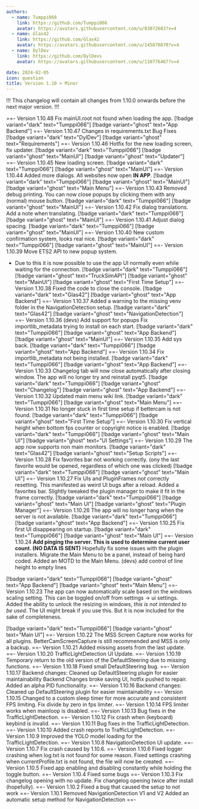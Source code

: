 ```yaml
---
authors: 
  - name: Tumppi066
    link: https://github.com/Tumppi066
    avatar: https://avatars.githubusercontent.com/u/83072683?v=4
  - name: Glas42
    link: https://github.com/Glas42
    avatar: https://avatars.githubusercontent.com/u/145870870?v=4
  - name: DylDev
    link: https://github.com/DylDevs
    avatar: https://avatars.githubusercontent.com/u/110776467?v=4

date: 2024-02-05
icon: question
title: Version 1.10 > Minor
---
```


!!!
This changelog will contain all changes from 1.10.0 onwards before the next major version.
!!!

==- Version 1.10.48
Fix mainUI.root not found when loading the app.
[!badge variant="dark" text="Tumppi066"] [!badge variant="ghost" text="App Backend"]
==- Version 1.10.47
Changes in requirements.txt
Bug Fixes
[!badge variant="dark" text="DylDev"] [!badge variant="ghost" text="Requirements"]
==- Version 1.10.46
Hotfix for the new loading screen, fix updater.
[!badge variant="dark" text="Tumppi066"] [!badge variant="ghost" text="MainUI"] [!badge variant="ghost" text="Updater"]
==- Version 1.10.45
New loading screen.
[!badge variant="dark" text="Tumppi066"] [!badge variant="ghost" text="MainUI"]
==- Version 1.10.44
Added more dialogs.
All websites now open **IN APP**.
[!badge variant="dark" text="Tumppi066"] [!badge variant="ghost" text="MainUI"] [!badge variant="ghost" text="Main Menu"]
==- Version 1.10.43
Removed debug printing.
You can now close popups by clicking them with any (normal) mouse button.
[!badge variant="dark" text="Tumppi066"] [!badge variant="ghost" text="MainUI"]
==- Version 1.10.42
Fix dialog translations.
Add a note when translating.
[!badge variant="dark" text="Tumppi066"] [!badge variant="ghost" text="MainUI"]
==- Version 1.10.41
Adjust dialog spacing.
[!badge variant="dark" text="Tumppi066"] [!badge variant="ghost" text="MainUI"]
==- Version 1.10.40
New custom confirmation system, looks real nice.
[!badge variant="dark" text="Tumppi066"] [!badge variant="ghost" text="MainUI"]
==- Version 1.10.39
Move ETS2 API to new popup system.
- Due to this it is now possible to use the app UI normally even while waiting for the connection.
[!badge variant="dark" text="Tumppi066"] [!badge variant="ghost" text="TruckSimAPI"] [!badge variant="ghost" text="MainUI"] [!badge variant="ghost" text="First Time Setup"]
==- Version 1.10.38
Fixed the code to close the console.
[!badge variant="dark" text="Glas42"] [!badge variant="ghost" text="App Backend"]
==- Version 1.10.37
Added a warning to the missing venv folder in the NavigationDetection setup.
[!badge variant="dark" text="Glas42"] [!badge variant="ghost" text="NavigationDetection"]
==- Version 1.10.36
(devs) Add support for popups
Fix importlib_metadata trying to install on each start.
[!badge variant="dark" text="Tumppi066"] [!badge variant="ghost" text="App Backend"] [!badge variant="ghost" text="MainUI"]
==- Version 1.10.35
Add sys back.
[!badge variant="dark" text="Tumppi066"] [!badge variant="ghost" text="App Backend"]
==- Version 1.10.34
Fix importlib_metadata not being installed.
[!badge variant="dark" text="Tumppi066"] [!badge variant="ghost" text="App Backend"]
==- Version 1.10.33
Changelog tab will now close automatically after closing window.
The app will no longer try and reinstall pyqt5.
[!badge variant="dark" text="Tumppi066"] [!badge variant="ghost" text="Changelog"] [!badge variant="ghost" text="App Backend"]
==- Version 1.10.32
Updated main menu wiki link.
[!badge variant="dark" text="Tumppi066"] [!badge variant="ghost" text="Main Menu"]
==- Version 1.10.31
No longer stuck in first time setup if bettercam is not found.
[!badge variant="dark" text="Tumppi066"] [!badge variant="ghost" text="First Time Setup"]
==- Version 1.10.30
Fix vertical height when bottom fps counter or copyright notice is enabled.
[!badge variant="dark" text="Tumppi066"] [!badge variant="ghost" text="Main UI"] [!badge variant="ghost" text="UI Settings"]
==- Version 1.10.29
The app now supports non main monitors.
[!badge variant="dark" text="Glas42"] [!badge variant="ghost" text="Setup Scripts"]
==- Version 1.10.28
Fix favorites bar not working correctly. (ony the last favorite would be opened, regardless of which one was clicked)
[!badge variant="dark" text="Tumppi066"] [!badge variant="ghost" text="Main UI"]
==- Version 1.10.27
Fix UIs and PluginFrames not correctly resetting. This manifested as weird UI bugs after a reload.
Added a favorites bar.
Slightly tweaked the plugin manager to make it fit in the frame correctly.
[!badge variant="dark" text="Tumppi066"] [!badge variant="ghost" text="Main UI"] [!badge variant="ghost" text="Plugin Manager"]
==- Version 1.10.26
The app will no longer hang when the server is not available.
[!badge variant="dark" text="Tumppi066"] [!badge variant="ghost" text="App Backend"]
==- Version 1.10.25
Fix first UI disappearing on startup.
[!badge variant="dark" text="Tumppi066"] [!badge variant="ghost" text="Main UI"]
==- Version 1.10.24
**Add pinging the server. This is used to determine current user count. (NO DATA IS SENT)**
Hopefully fix some issues with the plugin installers.
Migrate the Main Menu to be a panel, instead of being hard coded.
Added an MOTD to the Main Menu.
(devs) add control of line height to empty lines

[!badge variant="dark" text="Tumppi066"] [!badge variant="ghost" text="App Backend"] [!badge variant="ghost" text="Main Menu"]
==- Version 1.10.23
The app can now automatically scale based on the windows scaling setting. This can be toggled on/off from settings -> ui settings.
Added the ability to unlock the resizing in windows, *this is not intended to be used*. The UI might break if you use this. But it is now included for the sake of completeness.

[!badge variant="dark" text="Tumppi066"] [!badge variant="ghost" text="Main UI"]
==- Version 1.10.22
The MSS Screen Capture now works for all plugins. BetterCamScreenCapture is still recommended and MSS is only a backup.
==- Version 1.10.21
Added missing assets from the last update.
==- Version 1.10.20
TrafficLightDetection UI Update.
==- Version 1.10.19
Temporary return to the old version of the DefaultSteering due to missing functions.
==- Version 1.10.18
Fixed small DefaultSteering bug.
==- Version 1.10.17
Backend changes: Cleaned up DefaultSteering plugin for easier maintainability
Backend Changes broke saving UI, hotfix pushed to repair. 
Added an alpha PID functionality. 
==- Version 1.10.16
Backend changes: Cleaned up DefaultSteering plugin for easier maintainability
==- Version 1.10.15
Changed to a custom sleep timer for more accurate and consistent FPS limiting.
Fix divide by zero in fps limiter.
==- Version 1.10.14
FPS limiter works when mainloop is disabled.
==- Version 1.10.13
Bug fixes in the TrafficLightDetection.
==- Version 1.10.12
Fix crash when (keyboard) keybind is invalid.
==- Version 1.10.11
Bug fixes in the TrafficLightDetection.
==- Version 1.10.10
Added crash reports to TrafficLightDetection.
==- Version 1.10.9
Improved the YOLO model loading for the TrafficLightDetection.
==- Version 1.10.8
NavigationDetection UI update.
==- Version 1.10.7
Fix crash caused by 1.10.6.
==- Version 1.10.6
Fixed logger crashing when log.txt is not found for some reason.
Fixed settings crashing when currentProfile.txt is not found, the file will now be created.
==- Version 1.10.5
Fixed app enabling and disabling constantly while holding the toggle button.
==- Version 1.10.4
Fixed some bugs
==- Version 1.10.3
Fix changelog opening with no update.
Fix changelog opening twice after install (hopefully).
==- Version 1.10.2
Fixed a bug that caused the setup to not work
==- Version 1.10.1
Removed NavigationDetection V1 and V2
Added an automatic setup method for NavigationDetection
==-
